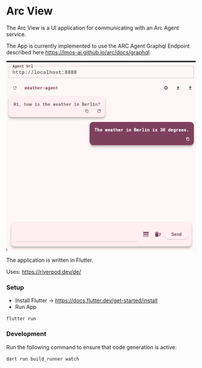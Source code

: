 # Arc View

The Arc View is a UI application for communicating with an Arc Agent service.

The App is currently implemented to use the ARC Agent Graphql Endpoint described here https://lmos-ai.github.io/arc/docs/graphql.

![Screenshot](screenshot.png)

The application is written in Flutter.

Uses: https://riverpod.dev/de/

### Setup

- Install Flutter -> https://docs.flutter.dev/get-started/install
- Run App
 ```
 flutter run 
```

### Development

Run the following command to ensure that code generation is active:

```
dart run build_runner watch
```

